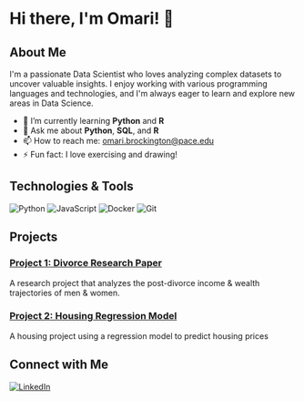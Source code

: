 # Hi there, I'm Omari! 👋

## About Me

I'm a passionate Data Scientist who loves analyzing complex datasets to uncover valuable insights. I enjoy working with various programming languages and technologies, and I'm always eager to learn and explore new areas in Data Science. 

- 🌱 I’m currently learning **Python** and **R**
- 💬 Ask me about **Python**, **SQL**, and **R**
- 📫 How to reach me: [omari.brockington@pace.edu](mailto:omari.brockington@pace.edu)
- ⚡ Fun fact: I love exercising and drawing!

## Technologies & Tools

![Python](https://img.shields.io/badge/-Python-333333?style=flat&logo=python)
![JavaScript](https://img.shields.io/badge/-JavaScript-333333?style=flat&logo=javascript)
![Docker](https://img.shields.io/badge/-Docker-333333?style=flat&logo=docker)
![Git](https://img.shields.io/badge/-Git-333333?style=flat&logo=git)



## Projects

### [Project 1: Divorce Research Paper](https://github.com/Omari04Brockington/divorce-research-paper)
A research project that analyzes the post-divorce income & wealth trajectories of men & women.

### [Project 2: Housing Regression Model](https://github.com/Omari04Brockington/housing-regression-model)
A housing project using a regression model to predict housing prices

## Connect with Me

[![LinkedIn](https://img.shields.io/badge/-LinkedIn-333333?style=flat&logo=linkedin)](https://www.linkedin.com/in/omari-brockington)



